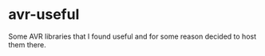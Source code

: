 # avr-useful
Some AVR libraries that I found useful and for some reason decided to host them there.

